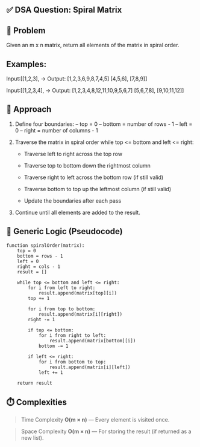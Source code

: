 ## ✅ DSA Question: Spiral Matrix

## 🧠 Problem
Given an m x n matrix, return all elements of the matrix in spiral order.

## Examples:

Input:[[1,2,3], -> Output: [1,2,3,6,9,8,7,4,5]
      [4,5,6],
      [7,8,9]]


Input:[[1,2,3,4], -> Output: [1,2,3,4,8,12,11,10,9,5,6,7]
      [5,6,7,8],
      [9,10,11,12]]


## 🧭 Approach
1. Define four boundaries:
    – top = 0
    – bottom = number of rows - 1
    – left = 0
    – right = number of columns - 1

2. Traverse the matrix in spiral order while top <= bottom and left <= right:

    * Traverse left to right across the top row

    * Traverse top to bottom down the rightmost column

    * Traverse right to left across the bottom row (if still valid)

    * Traverse bottom to top up the leftmost column (if still valid)

    * Update the boundaries after each pass

3. Continue until all elements are added to the result.

## 🔁 Generic Logic (Pseudocode)
```
function spiralOrder(matrix):
    top = 0
    bottom = rows - 1
    left = 0
    right = cols - 1
    result = []

    while top <= bottom and left <= right:
        for i from left to right:
            result.append(matrix[top][i])
        top += 1

        for i from top to bottom:
            result.append(matrix[i][right])
        right -= 1

        if top <= bottom:
            for i from right to left:
                result.append(matrix[bottom][i])
            bottom -= 1

        if left <= right:
            for i from bottom to top:
                result.append(matrix[i][left])
            left += 1

    return result
```

## ⏱️ Complexities
 >Time Complexity
**O(m × n)** — Every element is visited once.

 >Space Complexity
**O(m × n)** — For storing the result (if returned as a new list).